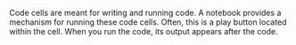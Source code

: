 Code cells are meant for writing and running code. A notebook provides a mechanism for running these code cells. Often, this is a play button located within the cell. When you run the code, its output appears after the code.